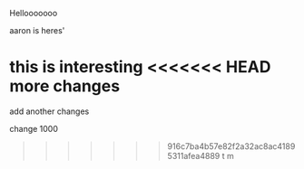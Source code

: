 Hellooooooo

aaron is heres'

this is interesting
<<<<<<< HEAD
more changes
=======
add another changes

change 1000
>>>>>>> 916c7ba4b57e82f2a32ac8ac41895311afea4889
t
m
